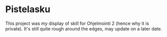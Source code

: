 # Pistelasku
This project was my display of skill for Ohjelmointi 2 (hence why it is private). It's still quite rough around the edges, may update on a later date.
